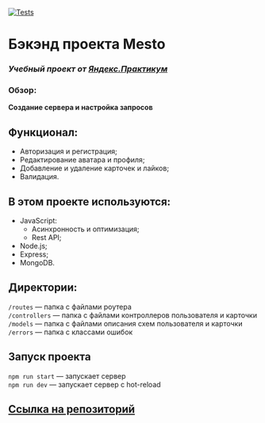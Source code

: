 [![Tests](../../actions/workflows/tests-14-sprint.yml/badge.svg)](../../actions/workflows/tests-14-sprint.yml)
# Бэкэнд проекта Mesto
### *Учебный проект от [Яндекс.Практикум](https://practicum.yandex.ru/web/)*

### Обзор:
**Создание сервера и настройка запросов**

## Функционал:
  - Авторизация и регистрация;
  - Редактирование аватара и профиля;
  - Добавление и удаление карточек и лайков;
  - Валидация.

## В этом проекте используются:
* JavaScript:
  - Асинхронность и оптимизация;
  - Rest API;
* Node.js;
* Express;
* MongoDB.

## Директории:

`/routes` — папка с файлами роутера  
`/controllers` — папка с файлами контроллеров пользователя и карточки   
`/models` — папка с файлами описания схем пользователя и карточки
`/errors` — папка с классами ошибок
  

## Запуск проекта

`npm run start` — запускает сервер   
`npm run dev` — запускает сервер с hot-reload

## [Ссылка на репозиторий](https://github.com/Anastasiia-Nist/express-mesto-gha)
